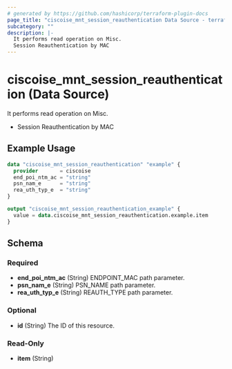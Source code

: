```yaml
---
# generated by https://github.com/hashicorp/terraform-plugin-docs
page_title: "ciscoise_mnt_session_reauthentication Data Source - terraform-provider-ciscoise"
subcategory: ""
description: |-
  It performs read operation on Misc.
  Session Reauthentication by MAC
---
```


# ciscoise_mnt_session_reauthentication (Data Source)

It performs read operation on Misc.

- Session Reauthentication by MAC

## Example Usage

```terraform
data "ciscoise_mnt_session_reauthentication" "example" {
  provider       = ciscoise
  end_poi_ntm_ac = "string"
  psn_nam_e      = "string"
  rea_uth_typ_e  = "string"
}

output "ciscoise_mnt_session_reauthentication_example" {
  value = data.ciscoise_mnt_session_reauthentication.example.item
}
```

<!-- schema generated by tfplugindocs -->
## Schema

### Required

- **end_poi_ntm_ac** (String) ENDPOINT_MAC path parameter.
- **psn_nam_e** (String) PSN_NAME path parameter.
- **rea_uth_typ_e** (String) REAUTH_TYPE path parameter.

### Optional

- **id** (String) The ID of this resource.

### Read-Only

- **item** (String)


